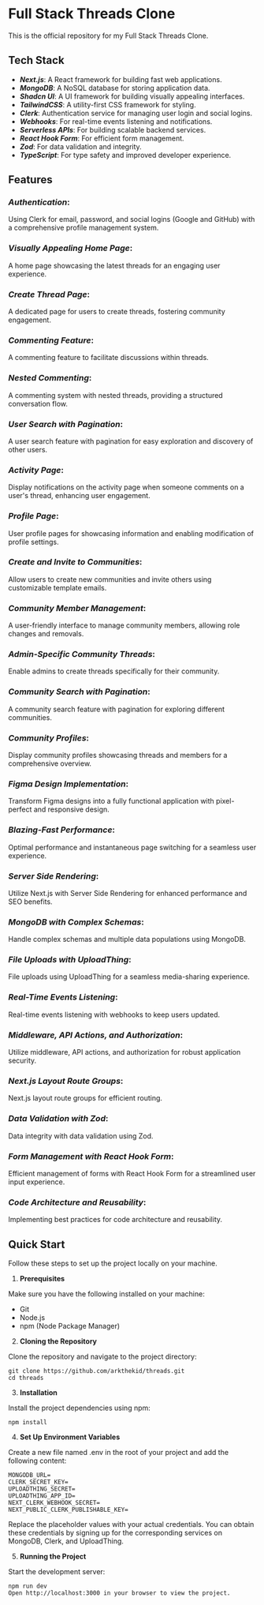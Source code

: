 # Full Stack Threads Clone

This is the official repository for my Full Stack Threads Clone.

## Tech Stack
- ***Next.js***: A React framework for building fast web applications.
- ***MongoDB***: A NoSQL database for storing application data.
- ***Shadcn UI***: A UI framework for building visually appealing interfaces.
- ***TailwindCSS***: A utility-first CSS framework for styling.
- ***Clerk***: Authentication service for managing user login and social logins.
- ***Webhooks***: For real-time events listening and notifications.
- ***Serverless APIs***: For building scalable backend services.
- ***React Hook Form***: For efficient form management.
- ***Zod***: For data validation and integrity.
- ***TypeScript***: For type safety and improved developer experience.

## Features

### ***Authentication***: 

Using Clerk for email, password, and social logins (Google and GitHub) with a comprehensive profile management system.

### ***Visually Appealing Home Page***: 

A home page showcasing the latest threads for an engaging user experience.

### ***Create Thread Page***:

A dedicated page for users to create threads, fostering community engagement.

### ***Commenting Feature***: 

A commenting feature to facilitate discussions within threads.

### ***Nested Commenting***: 

A commenting system with nested threads, providing a structured conversation flow.

### ***User Search with Pagination***: 

A user search feature with pagination for easy exploration and discovery of other users.

### ***Activity Page***: 

Display notifications on the activity page when someone comments on a user's thread, enhancing user engagement.

### ***Profile Page***: 

User profile pages for showcasing information and enabling modification of profile settings.

### ***Create and Invite to Communities***: 

Allow users to create new communities and invite others using customizable template emails.

### ***Community Member Management***: 

A user-friendly interface to manage community members, allowing role changes and removals.

### ***Admin-Specific Community Threads***: 

Enable admins to create threads specifically for their community.

### ***Community Search with Pagination***: 

A community search feature with pagination for exploring different communities.

### ***Community Profiles***: 

Display community profiles showcasing threads and members for a comprehensive overview.

### ***Figma Design Implementation***: 

Transform Figma designs into a fully functional application with pixel-perfect and responsive design.

### ***Blazing-Fast Performance***: 

Optimal performance and instantaneous page switching for a seamless user experience.

### ***Server Side Rendering***: 

Utilize Next.js with Server Side Rendering for enhanced performance and SEO benefits.

### ***MongoDB with Complex Schemas***: 

Handle complex schemas and multiple data populations using MongoDB.

### ***File Uploads with UploadThing***: 

File uploads using UploadThing for a seamless media-sharing experience.

### ***Real-Time Events Listening***: 

Real-time events listening with webhooks to keep users updated.

### ***Middleware, API Actions, and Authorization***: 

Utilize middleware, API actions, and authorization for robust application security.

### ***Next.js Layout Route Groups***: 

Next.js layout route groups for efficient routing.

### ***Data Validation with Zod***: 

Data integrity with data validation using Zod.

### ***Form Management with React Hook Form***: 

Efficient management of forms with React Hook Form for a streamlined user input experience.

### ***Code Architecture and Reusability***: 

Implementing best practices for code architecture and reusability.

## Quick Start

Follow these steps to set up the project locally on your machine.

1. **Prerequisites**

Make sure you have the following installed on your machine:
- Git
- Node.js
- npm (Node Package Manager)

2. **Cloning the Repository**

Clone the repository and navigate to the project directory:

    git clone https://github.com/arkthekid/threads.git
    cd threads

3. **Installation**

Install the project dependencies using npm:

    npm install
    
4. **Set Up Environment Variables**

Create a new file named .env in the root of your project and add the following content:
  
    MONGODB_URL=
    CLERK_SECRET_KEY=
    UPLOADTHING_SECRET=
    UPLOADTHING_APP_ID=
    NEXT_CLERK_WEBHOOK_SECRET=
    NEXT_PUBLIC_CLERK_PUBLISHABLE_KEY=

Replace the placeholder values with your actual credentials. You can obtain these credentials by signing up for the corresponding services on MongoDB, Clerk, and UploadThing.

5. **Running the Project**

Start the development server:

    npm run dev
    Open http://localhost:3000 in your browser to view the project.
